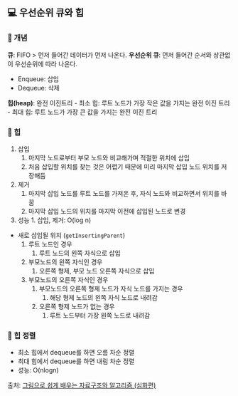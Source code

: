 ## 💻 우선순위 큐와 힙

### 📌 개념

**큐**: FIFO > 먼저 들어간 데이터가 먼저 나온다.
**우선순위 큐**: 먼저 들어간 순서와 상관없이 우선순위에 따라 나온다.

-   Enqueue: 삽입
-   Dequeue: 삭제

**힙(heap)**: 완전 이진트리 - 최소 힙: 루트 노드가 가장 작은 값을 가지는 완전 이진 트리 - 최대 힙: 루트 노드가 가장 큰 값을 가지는 완전 이진 트리

### 📌 힙

1. 삽입
    1. 마지막 노드로부터 부모 노드와 비교해가며 적절한 위치에 삽입
    2. 처음 삽입할 위치를 찾는 것은 어렵기 때문에 미리 마지막 삽입 노드 위치를 저장해둠
2. 제거
    1. 마지막 삽입 노드를 루트 노드를 가져온 후, 자식 노드와 비교하면서 위치를 바꿈
    2. 마지막 삽입 노드의 위치를 마지막 이전에 삽입된 노드로 변경
3. 성능 1. 삽입, 제거: O(log n)

-   새로 삽입될 위치 (`getInsertingParent`)
    1. 루트 노드인 경우
        1. 루트 노드의 왼쪽 자식으로 삽입
    2. 부모노드의 왼쪽 자식인 경우
        1. 오른쪽 형제, 부모 노드 오른쪽 자식으로 삽입
    3. 부모노드의 오른쪽 자식인 경우
        1. 부모노드의 오른쪽 형제 노드가 자식 노드를 가지는 경우
            1. 해당 형제 노드의 왼쪽 자식 노드로 내려감
        2. 오른쪽 형제 노드가 없는 경우
            1. 루트 노드부터 가장 왼쪽 노드로 내려감

### 📌 힙 정렬

-   최소 힙에서 dequeue를 하면 오름 차순 정렬
-   최대 힙에서 dequeue를 하면 내림 차순 정렬
-   성능: O(nlogn)

출처: [그림으로 쉽게 배우는 자료구조와 알고리즘 (심화편)](https://www.inflearn.com/course/%EA%B7%B8%EB%A6%BC%EC%9C%BC%EB%A1%9C-%EC%89%BD%EA%B2%8C-%EC%9E%90%EB%A3%8C%EA%B5%AC%EC%A1%B0-%EC%95%8C%EA%B3%A0%EB%A6%AC%EC%A6%98-%EC%8B%AC%ED%99%94/dashboard)
